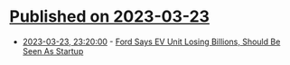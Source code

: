 # [Published on 2023-03-23](index.md)

* [2023-03-23, 23:20:00](https://tech.slashdot.org/story/23/03/23/2032215/ford-says-ev-unit-losing-billions-should-be-seen-as-startup?utm_source=rss1.0mainlinkanon&utm_medium=feed) - [Ford Says EV Unit Losing Billions, Should Be Seen As Startup](https://tech.slashdot.org/story/23/03/23/2032215/ford-says-ev-unit-losing-billions-should-be-seen-as-startup?utm_source=rss1.0mainlinkanon&utm_medium=feed)
